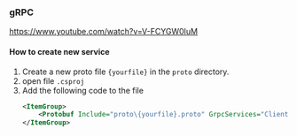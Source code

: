﻿### gRPC
https://www.youtube.com/watch?v=V-FCYGW0IuM
#### How to create new service
1. Create a new proto file `{yourfile}` in the `proto` directory.
2. open file `.csproj`
3. Add the following code to the file
    ```xml
    <ItemGroup>
        <Protobuf Include="proto\{yourfile}.proto" GrpcServices="Client" />
    </ItemGroup>
    ```
